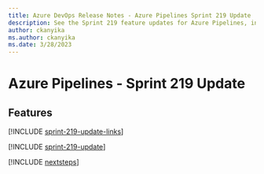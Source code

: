 ```yaml
---
title: Azure DevOps Release Notes - Azure Pipelines Sprint 219 Update
description: See the Sprint 219 feature updates for Azure Pipelines, including next steps.
author: ckanyika
ms.author: ckanyika
ms.date: 3/28/2023
---
```


# Azure Pipelines - Sprint 219 Update

## Features

[!INCLUDE [sprint-219-update-links](../includes/pipelines/sprint-219-update-links.md)]

[!INCLUDE [sprint-219-update](../includes/pipelines/sprint-219-update.md)]

[!INCLUDE [nextsteps](../includes/nextsteps.md)]